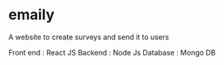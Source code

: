 # emaily
A website to create surveys and send it to users

Front end : React JS
Backend : Node Js
Database : Mongo DB
